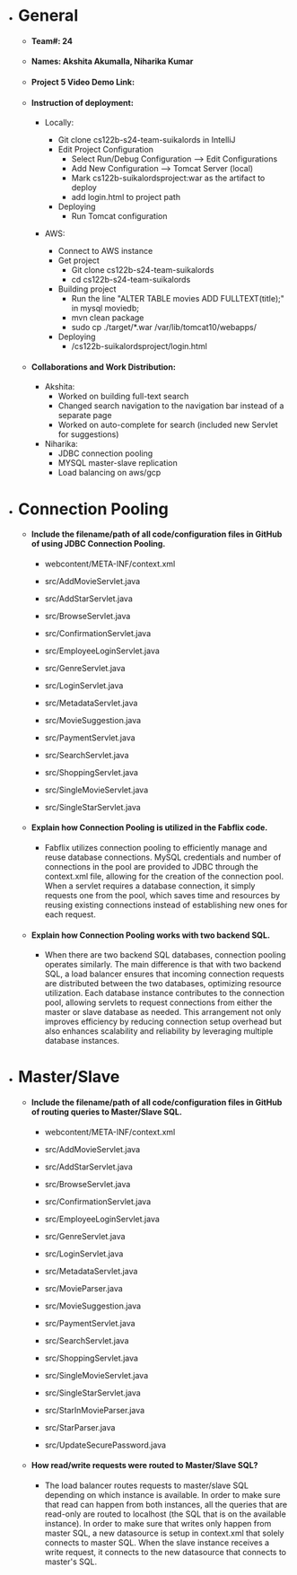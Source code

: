 - # General
    - #### Team#: 24

    - #### Names: Akshita Akumalla, Niharika Kumar

    - #### Project 5 Video Demo Link:

    - #### Instruction of deployment:
        - Locally:
            - Git clone cs122b-s24-team-suikalords in IntelliJ
            - Edit Project Configuration
                - Select Run/Debug Configuration --> Edit Configurations
                - Add New Configuration --> Tomcat Server (local)
                - Mark cs122b-suikalordsproject:war as the artifact to deploy
                - add login.html to project path
            - Deploying
                - Run Tomcat configuration

        - AWS:
            - Connect to AWS instance
            - Get project
                - Git clone cs122b-s24-team-suikalords
                - cd cs122b-s24-team-suikalords
            - Building project
                - Run the line "ALTER TABLE movies ADD FULLTEXT(title);" in mysql moviedb;
                - mvn clean package
                - sudo cp ./target/*.war /var/lib/tomcat10/webapps/
            - Deploying
                - <load balancer public ip>/cs122b-suikalordsproject/login.html

    - #### Collaborations and Work Distribution:
        - Akshita:
            - Worked on building full-text search
            - Changed search navigation to the navigation bar instead of a separate page
            - Worked on auto-complete for search (included new Servlet for suggestions)
        - Niharika:
            - JDBC connection pooling
            - MYSQL master-slave replication
            - Load balancing on aws/gcp


- # Connection Pooling
    - #### Include the filename/path of all code/configuration files in GitHub of using JDBC Connection Pooling.
        - webcontent/META-INF/context.xml

        - src/AddMovieServlet.java 
        - src/AddStarServlet.java 
        - src/BrowseServlet.java 
        - src/ConfirmationServlet.java 
        - src/EmployeeLoginServlet.java 
        - src/GenreServlet.java 
        - src/LoginServlet.java 
        - src/MetadataServlet.java 
        - src/MovieSuggestion.java 
        - src/PaymentServlet.java 
        - src/SearchServlet.java 
        - src/ShoppingServlet.java 
        - src/SingleMovieServlet.java 
        - src/SingleStarServlet.java
  
    - #### Explain how Connection Pooling is utilized in the Fabflix code.
      - Fabflix utilizes connection pooling to efficiently manage and reuse database connections. MySQL credentials and number of connections in the pool are provided to JDBC through the context.xml file, allowing for the creation of the connection pool. When a servlet requires a database connection, it simply requests one from the pool, which saves time and resources by reusing existing connections instead of establishing new ones for each request.

    - #### Explain how Connection Pooling works with two backend SQL.
        - When there are two backend SQL databases, connection pooling operates similarly. The main difference is that with two backend SQL, a load balancer ensures that incoming connection requests are distributed between the two databases, optimizing resource utilization. Each database instance contributes to the connection pool, allowing servlets to request connections from either the master or slave database as needed. This arrangement not only improves efficiency by reducing connection setup overhead but also enhances scalability and reliability by leveraging multiple database instances.


- # Master/Slave
    - #### Include the filename/path of all code/configuration files in GitHub of routing queries to Master/Slave SQL.
        - webcontent/META-INF/context.xml

        - src/AddMovieServlet.java
        - src/AddStarServlet.java
        - src/BrowseServlet.java
        - src/ConfirmationServlet.java
        - src/EmployeeLoginServlet.java
        - src/GenreServlet.java
        - src/LoginServlet.java
        - src/MetadataServlet.java
        - src/MovieParser.java
        - src/MovieSuggestion.java
        - src/PaymentServlet.java
        - src/SearchServlet.java
        - src/ShoppingServlet.java
        - src/SingleMovieServlet.java
        - src/SingleStarServlet.java
        - src/StarInMovieParser.java
        - src/StarParser.java
        - src/UpdateSecurePassword.java

  - #### How read/write requests were routed to Master/Slave SQL?
      - The load balancer routes requests to master/slave SQL depending on which instance is available. In order to make sure that read can happen from both instances, all the queries that are read-only are routed to localhost (the SQL that is on the available instance). In order to make sure that writes only happen from master SQL, a new datasource is setup in context.xml that solely connects to master SQL. When the slave instance receives a write request, it connects to the new datasource that connects to master's SQL.